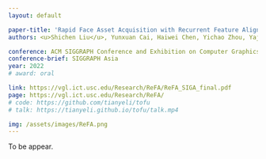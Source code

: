 ```yaml
---
layout: default

paper-title: 'Rapid Face Asset Acquisition with Recurrent Feature Alignment'
authors: <u>Shichen Liu</u>, Yunxuan Cai, Haiwei Chen, Yichao Zhou, Yajie Zhao

conference: ACM SIGGRAPH Conference and Exhibition on Computer Graphics and Interactive Techniques in Asia
conference-brief: SIGGRAPH Asia
year: 2022
# award: oral

link: https://vgl.ict.usc.edu/Research/ReFA/ReFA_SIGA_final.pdf
page: https://vgl.ict.usc.edu/Research/ReFA/
# code: https://github.com/tianyeli/tofu
# talk: https://tianyeli.github.io/tofu/talk.mp4

img: /assets/images/ReFA.png
---
```


To be appear.
